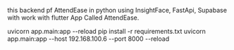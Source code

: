 this backend pf AttendEase
in python using InsightFace, FastApi, Supabase with work with flutter App Called AttendEase.


uvicorn app.main:app --reload
pip install -r requirements.txt
uvicorn app.main:app --host 192.168.100.6 --port 8000 --reload

